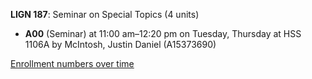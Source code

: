 **LIGN 187**: Seminar on Special Topics (4 units)

- **A00** (Seminar) at 11:00 am–12:20 pm on Tuesday, Thursday at HSS 1106A by McIntosh, Justin Daniel (A15373690)

[Enrollment numbers over time](./LIGN187.tsv)
